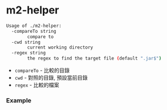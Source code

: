 # m2-helper

```sh
Usage of ./m2-helper:
  -compareTo string
    	compare to
  -cwd string
    	current working directory
  -regex string
    	the regex to find the target file (default ".jar$")
```

- `compareTo` - 比較的目錄
- `cwd` - 對照的目錄, 預設當前目錄
- `regex` - 比較的檔案

### Example

```sh

```